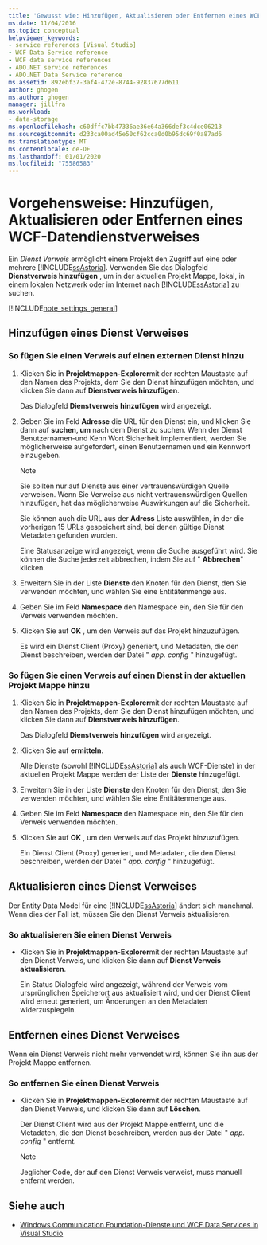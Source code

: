 ```yaml
---
title: 'Gewusst wie: Hinzufügen, Aktualisieren oder Entfernen eines WCF-Datendienstverweises'
ms.date: 11/04/2016
ms.topic: conceptual
helpviewer_keywords:
- service references [Visual Studio]
- WCF Data Service reference
- WCF data service references
- ADO.NET service references
- ADO.NET Data Service reference
ms.assetid: 892ebf37-3af4-472e-8744-92837677d611
author: ghogen
ms.author: ghogen
manager: jillfra
ms.workload:
- data-storage
ms.openlocfilehash: c60dffc7bb47336ae36e64a366def3c4dce06213
ms.sourcegitcommit: d233ca00ad45e50cf62cca0d0b95dc69f0a87ad6
ms.translationtype: MT
ms.contentlocale: de-DE
ms.lasthandoff: 01/01/2020
ms.locfileid: "75586583"
---
```

# <a name="how-to-add-update-or-remove-a-wcf-data-service-reference"></a>Vorgehensweise: Hinzufügen, Aktualisieren oder Entfernen eines WCF-Datendienstverweises
Ein *Dienst Verweis* ermöglicht einem Projekt den Zugriff auf eine oder mehrere [!INCLUDE[ssAstoria](../data-tools/includes/ssastoria_md.md)]. Verwenden Sie das Dialogfeld **Dienstverweis hinzufügen** , um in der aktuellen Projekt Mappe, lokal, in einem lokalen Netzwerk oder im Internet nach [!INCLUDE[ssAstoria](../data-tools/includes/ssastoria_md.md)] zu suchen.

[!INCLUDE[note_settings_general](../data-tools/includes/note_settings_general_md.md)]

## <a name="add-a-service-reference"></a>Hinzufügen eines Dienst Verweises

### <a name="to-add-a-reference-to-an-external-service"></a>So fügen Sie einen Verweis auf einen externen Dienst hinzu

1. Klicken Sie in **Projektmappen-Explorer**mit der rechten Maustaste auf den Namen des Projekts, dem Sie den Dienst hinzufügen möchten, und klicken Sie dann auf **Dienstverweis hinzufügen**.

     Das Dialogfeld **Dienstverweis hinzufügen** wird angezeigt.

2. Geben Sie im Feld **Adresse** die URL für den Dienst ein, und klicken Sie dann auf **suchen, um** nach dem Dienst zu suchen. Wenn der Dienst Benutzernamen-und Kenn Wort Sicherheit implementiert, werden Sie möglicherweise aufgefordert, einen Benutzernamen und ein Kennwort einzugeben.

    > [!NOTE]
    > Sie sollten nur auf Dienste aus einer vertrauenswürdigen Quelle verweisen. Wenn Sie Verweise aus nicht vertrauenswürdigen Quellen hinzufügen, hat das möglicherweise Auswirkungen auf die Sicherheit.

     Sie können auch die URL aus der **Adress** Liste auswählen, in der die vorherigen 15 URLs gespeichert sind, bei denen gültige Dienst Metadaten gefunden wurden.

     Eine Statusanzeige wird angezeigt, wenn die Suche ausgeführt wird. Sie können die Suche jederzeit abbrechen, indem Sie auf " **Abbrechen**" klicken.

3. Erweitern Sie in der Liste **Dienste** den Knoten für den Dienst, den Sie verwenden möchten, und wählen Sie eine Entitätenmenge aus.

4. Geben Sie im Feld **Namespace** den Namespace ein, den Sie für den Verweis verwenden möchten.

5. Klicken Sie auf **OK** , um den Verweis auf das Projekt hinzuzufügen.

     Es wird ein Dienst Client (Proxy) generiert, und Metadaten, die den Dienst beschreiben, werden der Datei " *app. config* " hinzugefügt.

### <a name="to-add-a-reference-to-a-service-in-the-current-solution"></a>So fügen Sie einen Verweis auf einen Dienst in der aktuellen Projekt Mappe hinzu

1. Klicken Sie in **Projektmappen-Explorer**mit der rechten Maustaste auf den Namen des Projekts, dem Sie den Dienst hinzufügen möchten, und klicken Sie dann auf **Dienstverweis hinzufügen**.

    Das Dialogfeld **Dienstverweis hinzufügen** wird angezeigt.

2. Klicken Sie auf **ermitteln**.

    Alle Dienste (sowohl [!INCLUDE[ssAstoria](../data-tools/includes/ssastoria_md.md)] als auch WCF-Dienste) in der aktuellen Projekt Mappe werden der Liste der **Dienste** hinzugefügt.

3. Erweitern Sie in der Liste **Dienste** den Knoten für den Dienst, den Sie verwenden möchten, und wählen Sie eine Entitätenmenge aus.

4. Geben Sie im Feld **Namespace** den Namespace ein, den Sie für den Verweis verwenden möchten.

5. Klicken Sie auf **OK** , um den Verweis auf das Projekt hinzuzufügen.

    Ein Dienst Client (Proxy) generiert, und Metadaten, die den Dienst beschreiben, werden der Datei " *app. config* " hinzugefügt.

## <a name="update-a-service-reference"></a>Aktualisieren eines Dienst Verweises
Der Entity Data Model für eine [!INCLUDE[ssAstoria](../data-tools/includes/ssastoria_md.md)] ändert sich manchmal. Wenn dies der Fall ist, müssen Sie den Dienst Verweis aktualisieren.

### <a name="to-update-a-service-reference"></a>So aktualisieren Sie einen Dienst Verweis

- Klicken Sie in **Projektmappen-Explorer**mit der rechten Maustaste auf den Dienst Verweis, und klicken Sie dann auf **Dienst Verweis aktualisieren**.

     Ein Status Dialogfeld wird angezeigt, während der Verweis vom ursprünglichen Speicherort aus aktualisiert wird, und der Dienst Client wird erneut generiert, um Änderungen an den Metadaten widerzuspiegeln.

## <a name="remove-a-service-reference"></a>Entfernen eines Dienst Verweises
Wenn ein Dienst Verweis nicht mehr verwendet wird, können Sie ihn aus der Projekt Mappe entfernen.

### <a name="to-remove-a-service-reference"></a>So entfernen Sie einen Dienst Verweis

- Klicken Sie in **Projektmappen-Explorer**mit der rechten Maustaste auf den Dienst Verweis, und klicken Sie dann auf **Löschen**.

     Der Dienst Client wird aus der Projekt Mappe entfernt, und die Metadaten, die den Dienst beschreiben, werden aus der Datei " *app. config* " entfernt.

    > [!NOTE]
    > Jeglicher Code, der auf den Dienst Verweis verweist, muss manuell entfernt werden.

## <a name="see-also"></a>Siehe auch

- [Windows Communication Foundation-Dienste und WCF Data Services in Visual Studio](../data-tools/windows-communication-foundation-services-and-wcf-data-services-in-visual-studio.md)
